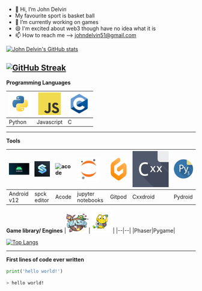 - 👋 Hi, I’m John Delvin 
- My favourite sport is basket ball
- 🌱 I’m currently working on games 
- :smile: I'm excited about web3 though have no idea what it is
- 📫 How to reach me --> johndelvin51@gmail.com

<!---
John4650-hub/John4650-hub is a ✨ special ✨ repository because its `README.md` (this file) appears on your GitHub profile.
You can click the Preview link to take a look at your changes.
--->

[![John Delvin's GitHub stats](https://github-readme-stats.vercel.app/api?username=John4650-hub&count_private=true&show_icons=true&theme=cobalt)](https://github.com/anuraghazra/github-readme-stats)

[![GitHub Streak](https://github-readme-streak-stats.herokuapp.com/?user=John4650-hub&theme=nightowl&background=black)](https://git.io/streak-stats)
---
**Programming Languages**

<a href='http://python.org'><img title="Python" alt="Python" width="60px" src="https://raw.githubusercontent.com/github/explore/master/topics/python/python.png" /></a>|<img alt="JS" title="JavaScript" width="60px" src="https://raw.githubusercontent.com/github/explore/master/topics/javascript/javascript.png">|<img title="C" alt="C" width="60px" height='60px' src="https://raw.githubusercontent.com/github/explore/master/topics/c/c.png">
|--|--|--|
|Python|Javascript|C|

---
**Tools**

| <img title="android" alt="android" width="60px" src="https://github.com/John4650-hub/images/blob/main/What-is-Android-System-WebView.png"> |<a href='https://spck.io/'><img title="SPCK Editor" alt="SPCK Editor" width="60px" src="https://github.com/John4650-hub/images/blob/main/256x256bb.jpg"></a>|<img title="acode" alt="acode" width="60px" src="https://github.com/deadlyjack/Acode/blob/main/res/icon/android/ic_launcher-web.png">|<img title="Jupyter Notebook" alt="Jupyter" width="60px" src="https://raw.githubusercontent.com/github/explore/master/topics/jupyter-notebook/jupyter-notebook.png">|<a href="https://www.gitpod.io"><img width="60px" src="https://raw.githubusercontent.com/gitpod-io/gitpod/master/components/dashboard/src/icons/gitpod.svg" alt="Gitpod Logo" height="60" /></a>|<a href='https://play.google.com/store/apps/details?id=ru.iiec.cxxdroid'><img src = 'https://github.com/John4650-hub/images/blob/main/unnamed.png' /></a>|<a href='https://play.google.com/store/apps/details?id=ru.iiec.pydroid3'><img width='60px' src ='https://github.com/John4650-hub/images/blob/main/b9716f43-3d52-4544-8e8e-0605b0d4dedf.png'/></a>|
|:--|:--|:--|:--|:--|:--|:--|
|Android v12|spck editor|Acode|jupyter notebooks|Gitpod|Cxxdroid|Pydroid|


**Game library/ Engines**
|<a href='http://phaser.io/'><img width= ' 60px' src='https://github.com/John4650-hub/images/blob/main/img.png'/></a>|<a href ='https://www.pygame.org/'><img src='https://github.com/John4650-hub/images/blob/main/pygame-head-party.png' width='60px'/></a>|
|--|--|
|Phaser|Pygame|

[![Top Langs](https://github-readme-stats.vercel.app/api/top-langs/?username=John4650-hub&theme=nightowl&background=black)](https://github.com/anuraghazra/github-readme-stats)
___
**First lines of code ever written**
```Python
print('hello world!')
```
```sh
> hello world!
```
